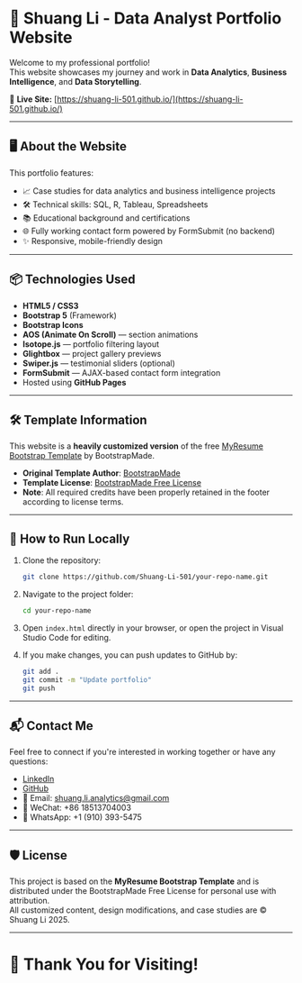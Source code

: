 
# 📄 Shuang Li - Data Analyst Portfolio Website

Welcome to my professional portfolio!  
This website showcases my journey and work in **Data Analytics**, **Business Intelligence**, and **Data Storytelling**.

🔗 **Live Site:** [https://shuang-li-501.github.io/](https://shuang-li-501.github.io/)

---

## 🖥 About the Website

This portfolio features:
- 📈 Case studies for data analytics and business intelligence projects
- 🛠 Technical skills: SQL, R, Tableau, Spreadsheets
- 📚 Educational background and certifications
- 🌐 Fully working contact form powered by FormSubmit (no backend)
- ✨ Responsive, mobile-friendly design

---

## 📦 Technologies Used

- **HTML5 / CSS3**
- **Bootstrap 5** (Framework)
- **Bootstrap Icons**
- **AOS (Animate On Scroll)** — section animations
- **Isotope.js** — portfolio filtering layout
- **Glightbox** — project gallery previews
- **Swiper.js** — testimonial sliders (optional)
- **FormSubmit** — AJAX-based contact form integration
- Hosted using **GitHub Pages**

---

## 🛠 Template Information

This website is a **heavily customized version** of the free [MyResume Bootstrap Template](https://bootstrapmade.com/free-html-bootstrap-template-my-resume/) by BootstrapMade.

- **Original Template Author**: [BootstrapMade](https://bootstrapmade.com/)
- **Template License**: [BootstrapMade Free License](https://bootstrapmade.com/license/)
- **Note**: All required credits have been properly retained in the footer according to license terms.

---

## 🚀 How to Run Locally

1. Clone the repository:
   ```bash
   git clone https://github.com/Shuang-Li-501/your-repo-name.git
   ```

2. Navigate to the project folder:
   ```bash
   cd your-repo-name
   ```

3. Open `index.html` directly in your browser, or open the project in Visual Studio Code for editing.

4. If you make changes, you can push updates to GitHub by:
   ```bash
   git add .
   git commit -m "Update portfolio"
   git push
   ```

---

## 📬 Contact Me

Feel free to connect if you're interested in working together or have any questions:

- [LinkedIn](https://www.linkedin.com/in/shuangli501/)
- [GitHub](https://github.com/Shuang-Li-501)
- 📧 Email: shuang.li.analytics@gmail.com
- 📱 WeChat: +86 18513704003
- 📱 WhatsApp: +1 (910) 393-5475

---

## 🛡 License

This project is based on the **MyResume Bootstrap Template** and is distributed under the BootstrapMade Free License for personal use with attribution.  
All customized content, design modifications, and case studies are © Shuang Li 2025.

---

# 🌟 Thank You for Visiting!
